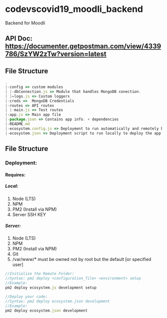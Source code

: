 # codevscovid19_moodli_backend

Backend for Moodli

## API Doc: https://documenter.getpostman.com/view/4339786/SzYW2zTw?version=latest

## File Structure

```javascript
.
|-config => custom modules
| |-dbConnection.js => Module that handles MongoDB conection.
| |=logs.js => Custom loggers
|-creds =>  MongoDB Credentials
|-routes => API routes
| |-main.js => Test routes
|-app.js => Main app file
|-package.json => Contains app info. + dependencies
|-README.md
|-ecosystem.config.js => Deployment to run automatically and remotely by the VM [AWS]
|-ecosystem.json => Deployment script to run locally to deploy the app [AWS]
```

## File Structure

### Deployment:

#### Requires:

##### Local:

1. Node (LTS)
2. NPM
3. PM2 (Install via NPM)
4. Server SSH KEY

##### Server:

1. Node (LTS)
2. NPM
3. PM2 (Install via NPM)
4. Git
5. /var/www/\* must be owned not by root but the default [or specified user]

```javascript
//Initialize the Remote Folder:
//Syntax: pm2 deploy <configuration_file> <environment> setup
//Example:
pm2 deploy ecosystem.js development setup

//Deploy your code:
//Syntax: pm2 deploy ecosystem.json development
//Example:
pm2 deploy ecosystem.json development
```
